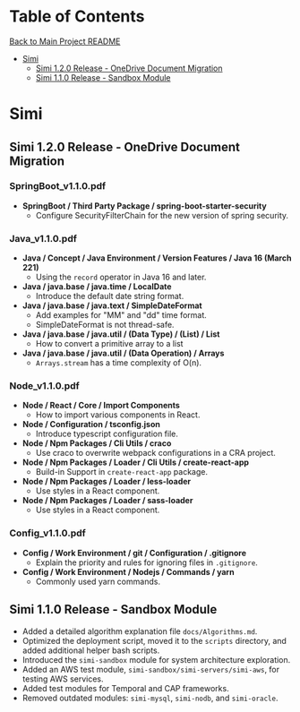 # Table of Contents
[Back to Main Project README](../README.md)
- [Simi](#simi)
  - [Simi 1.2.0 Release - OneDrive Document Migration](#simi-120-release---onedrive-document-migration)
  - [Simi 1.1.0 Release - Sandbox Module](#simi-110-release---sandbox-module)
# Simi
## Simi 1.2.0 Release - OneDrive Document Migration
### SpringBoot_v1.1.0.pdf
* **SpringBoot / Third Party Package / spring-boot-starter-security**
  * Configure SecurityFilterChain for the new version of spring security. 

### Java_v1.1.0.pdf
* **Java / Concept / Java Environment / Version Features / Java 16 (March 221)**
  * Using the `record` operator in Java 16 and later.
* **Java / java.base / java.time / LocalDate**
  * Introduce the default date string format.
* **Java / java.base / java.text / SimpleDateFormat**
  * Add examples for "MM" and "dd" time format.
  * SimpleDateFormat is not thread-safe. 
* **Java / java.base / java.util / (Data Type) / (List) / List**
  * How to convert a primitive array to a list  
* **Java / java.base / java.util / (Data Operation) / Arrays**
  * `Arrays.stream` has a time complexity of O(n). 

### Node_v1.1.0.pdf
* **Node / React / Core / Import Components**
  * How to import various components in React.
* **Node / Configuration / tsconfig.json**
  * Introduce typescript configuration file. 
* **Node / Npm Packages / Cli Utils / craco**
  * Use craco to overwrite webpack configurations in a CRA project. 
* **Node / Npm Packages / Loader / Cli Utils / create-react-app**
  * Build-in Support in `create-react-app` package. 
* **Node / Npm Packages / Loader / less-loader**
  * Use styles in a React component.
* **Node / Npm Packages / Loader / sass-loader**
  * Use styles in a React component.

### Config_v1.1.0.pdf
* **Config / Work Environment / git / Configuration / .gitignore**
  * Explain the priority and rules for ignoring files in  `.gitignore`. 
* **Config / Work Environment / Nodejs / Commands / yarn**
  * Commonly used yarn commands.

## Simi 1.1.0 Release - Sandbox Module
- Added a detailed algorithm explanation file `docs/Algorithms.md`.
- Optimized the deployment script, moved it to the `scripts` directory, and added additional helper bash scripts.
- Introduced the `simi-sandbox` module for system architecture exploration.
- Added an AWS test module, `simi-sandbox/simi-servers/simi-aws`, for testing AWS services.
- Added test modules for Temporal and CAP frameworks.
- Removed outdated modules: `simi-mysql`, `simi-nodb`, and `simi-oracle`.  